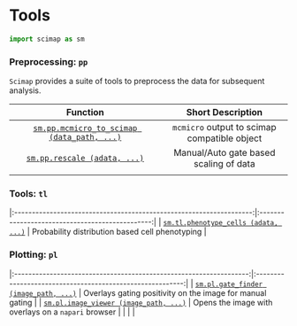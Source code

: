 # Tools


``` python
import scimap as sm
```

### Preprocessing: `pp`

`Scimap` provides a suite of tools to preprocess the data for subsequent analysis.

|                                  Function                                   |              Short Description               |
|:---------------------------------------------------------------------------:|:--------------------------------------------:|
| [`sm.pp.mcmicro_to_scimap (data_path, ...)`](pp/sm.pp.mcmicro_to_scimap.md) | `mcmicro` output to scimap compatible object |
|             [`sm.pp.rescale (adata, ...)`](../pp/sm.pp.rescale)             |    Manual/Auto gate based scaling of data    |
|                                                                             |                                              |

### Tools: `tl`

|:-------------------------------------------------------------------:|:-----------------------------------------------:|
| [`sm.tl.phenotype_cells (adata, ...)`](tl/sm.tl.phenotype_cells.md) | Probability distribution based cell phenotyping |


### Plotting: `pl`

|:------------------------------------------------------------------:|:---------------------------------------------------------:|
|  [`sm.pl.gate_finder (image_path, ...)`](pl/sm.pl.gate_finder.md)  | Overlays gating positivity on the image for manual gating |
| [`sm.pl.image_viewer (image_path, ...)`](../pl/sm.pl.image_viewer) |    Opens the image with overlays on a `napari` browser    |
|                                                                    |                                                           |
